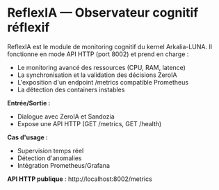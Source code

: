# ReflexIA — Observateur cognitif réflexif

ReflexIA est le module de monitoring cognitif du kernel Arkalia-LUNA. Il fonctionne en mode API HTTP (port 8002) et prend en charge :

- Le monitoring avancé des ressources (CPU, RAM, latence)
- La synchronisation et la validation des décisions ZeroIA
- L'exposition d'un endpoint /metrics compatible Prometheus
- La détection des containers instables

**Entrée/Sortie :**
- Dialogue avec ZeroIA et Sandozia
- Expose une API HTTP (GET /metrics, GET /health)

**Cas d'usage :**
- Supervision temps réel
- Détection d'anomalies
- Intégration Prometheus/Grafana

**API HTTP publique** : http://localhost:8002/metrics
